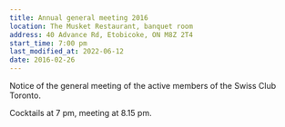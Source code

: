 ```yaml
---
title: Annual general meeting 2016
location: The Musket Restaurant, banquet room
address: 40 Advance Rd, Etobicoke, ON M8Z 2T4
start_time: 7:00 pm
last_modified_at: 2022-06-12
date: 2016-02-26
---
```


Notice of the general meeting of the active members of the Swiss Club Toronto.

Cocktails at 7 pm, meeting at 8.15 pm.
